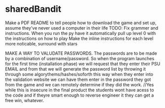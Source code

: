 # sharedBandit
Make a PDF README to tell people how to download the game and set up, assume they've never used a computer in their life
TODO: Fix grammer and instructions. When you run the py have it automatically pull up level 0 with the instructions on how to play
Make the inline instructions for each level more noticable, surround with stars


MAKE A WAY TO VALUDATE PASSWORDS.
  The passwords are to be made by a combination of username/password. So when the program launches for the first time (installation phase) we will request that they enter their PSU EMAIL and from that we will generate the password list by throwing it through some algorythems/hashes/soforth this way when they enter into the validation website we can have them enter in the password they got from the game and we can remotely determine if they did the work. 
          //Yes while this is insecure in the final product the students wont have acess to the code and if theyre smart enough to reverse engineer it they can get a free win, whatever. 
